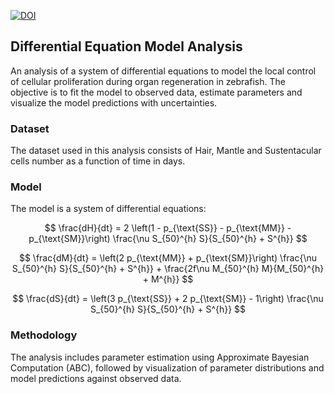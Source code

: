 [![DOI](https://zenodo.org/badge/DOI/10.5281/zenodo.13897106.svg)](https://doi.org/10.5281/zenodo.13897106)

## Differential Equation Model Analysis

An analysis of a system of differential equations to model the local control of cellular proliferation during organ regeneration in zebrafish. The objective is to fit the model to observed data, estimate parameters and visualize the model predictions with uncertainties.

### Dataset
The dataset used in this analysis consists of Hair, Mantle and Sustentacular cells number as a function of time in days.

### Model

The model is a system of differential equations:

$$
\frac{dH}{dt} = 2 \left(1 - p_{\text{SS}} - p_{\text{MM}} - p_{\text{SM}}\right) \frac{\nu S_{50}^{h} S}{S_{50}^{h} + S^{h}} 
$$

$$
\frac{dM}{dt} = \left(2 p_{\text{MM}} + p_{\text{SM}}\right) \frac{\nu S_{50}^{h} S}{S_{50}^{h} + S^{h}} + \frac{2f\nu M_{50}^{h} M}{M_{50}^{h} + M^{h}} 
$$

$$ 
\frac{dS}{dt} = \left(3 p_{\text{SS}} + 2 p_{\text{SM}} - 1\right) \frac{\nu S_{50}^{h} S}{S_{50}^{h} + S^{h}} 
$$

### Methodology
The analysis includes parameter estimation using Approximate Bayesian Computation (ABC), followed by visualization of parameter distributions and model predictions against observed data.
